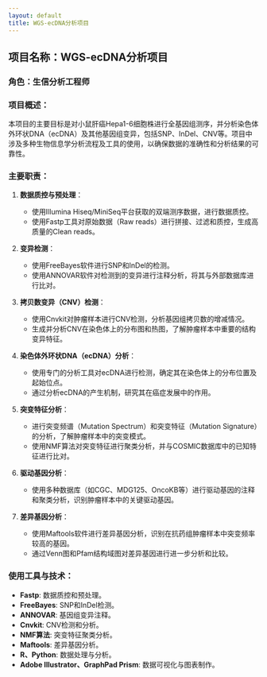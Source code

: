 ```yaml
---
layout: default
title: WGS-ecDNA分析项目
---
```


## 项目名称：WGS-ecDNA分析项目

### 角色：生信分析工程师

### 项目概述：
本项目的主要目标是对小鼠肝癌Hepa1-6细胞株进行全基因组测序，并分析染色体外环状DNA（ecDNA）及其他基因组变异，包括SNP、InDel、CNV等。项目中涉及多种生物信息学分析流程及工具的使用，以确保数据的准确性和分析结果的可靠性。

### 主要职责：
1. **数据质控与预处理**：
   - 使用Illumina Hiseq/MiniSeq平台获取的双端测序数据，进行数据质控。
   - 使用Fastp工具对原始数据（Raw reads）进行拼接、过滤和质控，生成高质量的Clean reads。

2. **变异检测**：
   - 使用FreeBayes软件进行SNP和InDel的检测。
   - 使用ANNOVAR软件对检测到的变异进行注释分析，将其与外部数据库进行比对。

3. **拷贝数变异（CNV）检测**：
   - 使用Cnvkit对肿瘤样本进行CNV检测，分析基因组拷贝数的增减情况。
   - 生成并分析CNV在染色体上的分布图和热图，了解肿瘤样本中重要的结构变异特征。

4. **染色体外环状DNA（ecDNA）分析**：
   - 使用专门的分析工具对ecDNA进行检测，确定其在染色体上的分布位置及起始位点。
   - 通过分析ecDNA的产生机制，研究其在癌症发展中的作用。

5. **突变特征分析**：
   - 进行突变频谱（Mutation Spectrum）和突变特征（Mutation Signature）的分析，了解肿瘤样本中的突变模式。
   - 使用NMF算法对突变特征进行聚类分析，并与COSMIC数据库中的已知特征进行比对。

6. **驱动基因分析**：
   - 使用多种数据库（如CGC、MDG125、OncoKB等）进行驱动基因的注释和聚类分析，识别肿瘤样本中的关键驱动基因。

7. **差异基因分析**：
   - 使用Maftools软件进行差异基因分析，识别在抗药组肿瘤样本中突变频率较高的基因。
   - 通过Venn图和Pfam结构域图对差异基因进行进一步分析和比较。

### 使用工具与技术：
- **Fastp**: 数据质控和预处理。
- **FreeBayes**: SNP和InDel检测。
- **ANNOVAR**: 基因组变异注释。
- **Cnvkit**: CNV检测和分析。
- **NMF算法**: 突变特征聚类分析。
- **Maftools**: 差异基因分析。
- **R、Python**: 数据处理与分析。
- **Adobe Illustrator、GraphPad Prism**: 数据可视化与图表制作。
